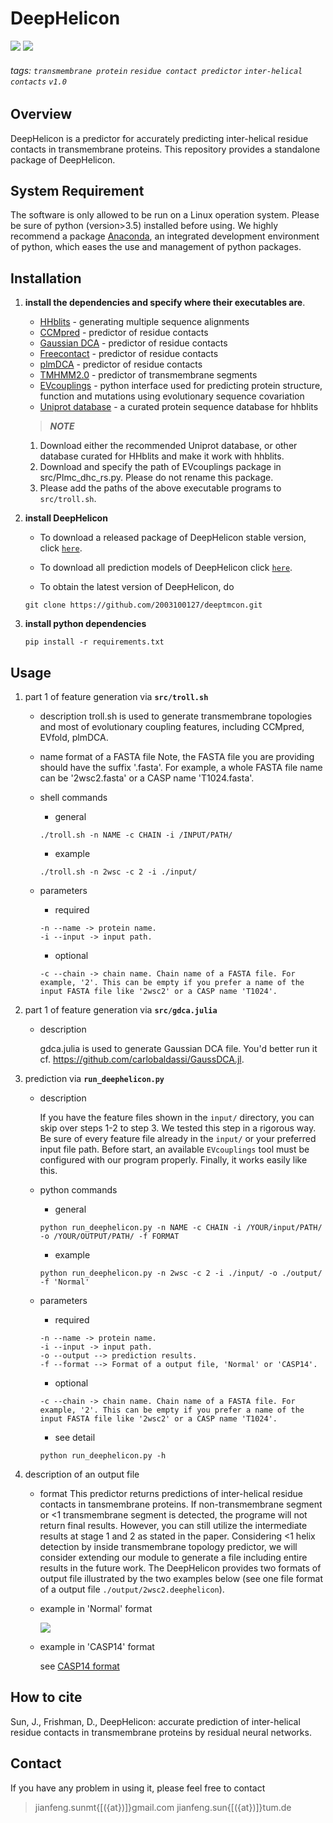 # DeepHelicon
![](https://img.shields.io/badge/DeepHelicon-executable-519dd9.svg)
![](https://img.shields.io/badge/last_released_date-Feb_2020-green.svg)

###### tags: `transmembrane protein` `residue contact predictor` `inter-helical contacts` `v1.0`

## Overview
DeepHelicon is a predictor for accurately predicting inter-helical residue contacts in transmembrane proteins. This repository provides a standalone package of DeepHelicon.

## System Requirement
    
The software is only allowed to be run on a Linux operation system. Please be sure of python (version>3.5) installed before using. We highly recommend a package [Anaconda](https://www.anaconda.com/distribution/), an integrated development environment of python, which eases the use and management of python packages.

## Installation
    
1. **install the dependencies and specify where their executables are**.
    * [HHblits](https://github.com/soedinglab/hh-suite) - generating multiple sequence alignments
    * [CCMpred](https://github.com/soedinglab/CCMpred) - predictor of residue contacts
    * [Gaussian DCA](https://github.com/carlobaldassi/GaussDCA.jl) - predictor of residue contacts
    * [Freecontact](https://rostlab.org/owiki/index.php/FreeContact) - predictor of residue contacts
    * [plmDCA](https://github.com/debbiemarkslab/plmc) - predictor of residue contacts
    * [TMHMM2.0](https://services.healthtech.dtu.dk/software.php) - predictor of transmembrane segments
    * [EVcouplings](https://github.com/debbiemarkslab/EVcouplings) - python interface used for predicting protein structure, function and mutations using evolutionary sequence covariation
    * [Uniprot database](http://wwwuser.gwdg.de/~compbiol/data/hhsuite/databases/hhsuite_dbs/old-releases/) - a curated protein sequence database for hhblits
    
    > **_NOTE_**
    
    1. Download either the recommended Uniprot database, or other database curated for HHblits and make it work with hhblits.
    2. Download and specify the path of EVcouplings package in src/Plmc_dhc_rs.py. Please do not rename this package.
    3. Please add the paths of the above executable programs to `src/troll.sh`.


2. **install DeepHelicon**

    * To download a released package of DeepHelicon stable version, click [`here`](https://github.com/2003100127/deephelicon/releases).
    
    * To download all prediction models of DeepHelicon click [`here`](https://github.com/2003100127/deephelicon/releases).
    

    * To obtain the latest version of DeepHelicon, do
    ```
    git clone https://github.com/2003100127/deeptmcon.git
    ```

3. **install python dependencies**
    
    ```    
	pip install -r requirements.txt
	```

## Usage

1. part 1 of feature generation via **`src/troll.sh`**

    * description
        troll.sh is used to generate transmembrane topologies and most of evolutionary coupling features, including CCMpred, EVfold, plmDCA.
        
    * name format of a FASTA file
        Note, the FASTA file you are providing should have the suffix '.fasta'. For example, a whole FASTA file name can be '2wsc2.fasta' or a CASP name 'T1024.fasta'.

    * shell commands
        * general
        ```
        ./troll.sh -n NAME -c CHAIN -i /INPUT/PATH/
        ```
        * example
        ```
        ./troll.sh -n 2wsc -c 2 -i ./input/
        ```
    * parameters
	    * required
        ```
        -n --name -> protein name.
        -i --input -> input path.
        ```
        
        * optional
        ```
        -c --chain -> chain name. Chain name of a FASTA file. For example, '2'. This can be empty if you prefer a name of the input FASTA file like '2wsc2' or a CASP name 'T1024'.
        ```

2. part 1 of feature generation via **`src/gdca.julia`**
    
    * description
        
        gdca.julia is used to generate Gaussian DCA file. You'd better run it cf. https://github.com/carlobaldassi/GaussDCA.jl.
        
3. prediction via **`run_deephelicon.py`**
    
    * description
        
        If you have the feature files shown in the `input/` directory, you can skip over steps 1-2 to step 3. We tested this step in a rigorous way. Be sure of every feature file already in the `input/` or your preferred input file path. Before start, an available `EVcouplings` tool must be configured with our program properly. Finally, it works easily like this. 
    
	* python commands
	    * general
	    ```
        python run_deephelicon.py -n NAME -c CHAIN -i /YOUR/input/PATH/ -o /YOUR/OUTPUT/PATH/ -f FORMAT
        ```
	    * example
        ```
        python run_deephelicon.py -n 2wsc -c 2 -i ./input/ -o ./output/ -f 'Normal'
        ```
	* parameters
	    * required
        ```
        -n --name -> protein name.
        -i --input -> input path.
        -o --output --> prediction results.
        -f --format --> Format of a output file, 'Normal' or 'CASP14'.
        ```
        
        * optional

        ```
        -c --chain -> chain name. Chain name of a FASTA file. For example, '2'. This can be empty if you prefer a name of the input FASTA file like '2wsc2' or a CASP name 'T1024'.
        ```
        * see detail
        ```
        python run_deephelicon.py -h
        ```

2. description of an output file

	* format
	  This predictor returns predictions of inter-helical residue contacts in tansmembrane proteins. If non-transmembrane segment or <1 transmembrane segment is detected, the programe will not return final results. However, you can still utilize the intermediate results at stage 1 and 2 as stated in the paper. Considering <1 helix detection by inside transmembrane topology predictor, we will consider extending our module to generate a file including entire results in the future work. The DeepHelicon provides two formats of output file illustrated by the two examples below (see one file format of a output file `./output/2wsc2.deephelicon`).
      
    * example in 'Normal' format
	  
      ![](https://i.imgur.com/lCPvY1n.png)
      
    * example in 'CASP14' format

        see [CASP14 format](https://predictioncenter.org/casp14/index.cgi?page=format#RR)

## How to cite
Sun, J., Frishman, D., DeepHelicon: accurate prediction of inter-helical residue contacts in transmembrane proteins by residual neural networks.

## Contact
If you have any problem in using it, please feel free to contact
> jianfeng.sunmt{[({at})]}gmail.com
> jianfeng.sun{[({at})]}tum.de